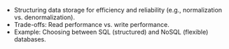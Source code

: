 - Structuring data storage for efficiency and reliability (e.g., normalization vs. denormalization).
- Trade-offs: Read performance vs. write performance.
- Example: Choosing between SQL (structured) and NoSQL (flexible) databases.
